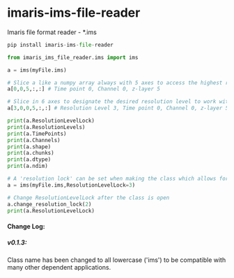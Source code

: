 # imaris-ims-file-reader

Imaris file format reader - *.ims



```python
pip install imaris-ims-file-reader
```

```python
from imaris_ims_file_reader.ims import ims

a = ims(myFile.ims)

# Slice a like a numpy array always with 5 axes to access the highest resolution - level 0 - (t,c,z,y,x)
a[0,0,5,:,:] # Time point 0, Channel 0, z-layer 5

# Slice in 6 axes to designate the desired resolution level to work with - 0 is default and the highest resolution
a[3,0,0,5,:,:] # Resolution Level 3, Time point 0, Channel 0, z-layer 5

print(a.ResolutionLevelLock)
print(a.ResolutionLevels)
print(a.TimePoints)
print(a.Channels)
print(a.shape)
print(a.chunks)
print(a.dtype)
print(a.ndim)

# A 'resolution lock' can be set when making the class which allows for 5 axis slicing that always extracts from that resoltion level
a = ims(myFile.ims,ResolutionLevelLock=3)

# Change ResolutionLevelLock after the class is open
a.change_resolution_lock(2)
print(a.ResolutionLevelLock)

```



#### Change Log:

##### v0.1.3:  

Class name has been changed to all lowercase ('ims') to be compatible with many other dependent applications.
